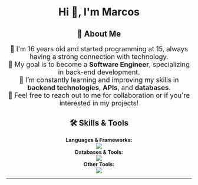 <h1 align="center">Hi 👋, I'm Marcos</h1>

<h2 align="center">🚀 About Me</h2>

<p align="center" style="font-size: 18px;">
  🎂 I'm 16 years old and started programming at 15, always having a strong connection with technology.<br>
  🎯 My goal is to become a <strong>Software Engineer</strong>, specializing in back-end development.<br>
  🌱 I’m constantly learning and improving my skills in <strong>backend technologies</strong>, <strong>APIs</strong>, and <strong>databases</strong>.<br>
  💬 Feel free to reach out to me for collaboration or if you're interested in my projects!
</p>



<h2 align="center">🛠️ Skills & Tools</h2>

<p align="center">
  <strong>Languages & Frameworks:</strong><br/>
  <img src="https://skillicons.dev/icons?i=javascript,typescript,nodejs,express" /><br/>
  <strong>Databases & Tools:</strong><br/>
  <img src="https://skillicons.dev/icons?i=mongodb,postgres,prisma,mysql" /><br/>
  <strong>Other Tools:</strong><br/>
  <img src="https://skillicons.dev/icons?i=postman,vscode,linux,obsidian,docker" /><br/>
</p>

---


